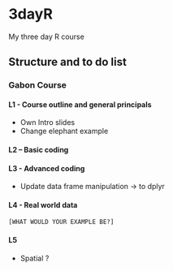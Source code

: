 # 3dayR
My three day R course 

## Structure and to do list

### Gabon Course

#### L1 - Course outline and general principals
  - Own Intro slides
  - Change elephant example

#### L2 – Basic coding	

#### L3 - Advanced coding
 - Update data frame manipulation -> to dplyr
	
#### L4 - Real world data
  	[WHAT WOULD YOUR EXAMPLE BE?]

#### L5 
 - Spatial ?
